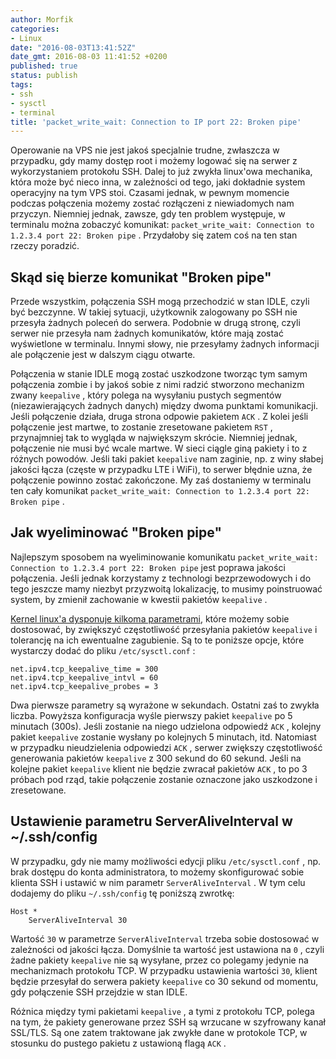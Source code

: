 ```yaml
---
author: Morfik
categories:
- Linux
date: "2016-08-03T13:41:52Z"
date_gmt: 2016-08-03 11:41:52 +0200
published: true
status: publish
tags:
- ssh
- sysctl
- terminal
title: 'packet_write_wait: Connection to IP port 22: Broken pipe'
---
```


Operowanie na VPS nie jest jakoś specjalnie trudne, zwłaszcza w przypadku, gdy mamy dostęp root i
możemy logować się na serwer z wykorzystaniem protokołu SSH. Dalej to już zwykła linux'owa
mechanika, która może być nieco inna, w zależności od tego, jaki dokładnie system operacyjny na tym
VPS stoi. Czasami jednak, w pewnym momencie podczas połączenia możemy zostać rozłączeni z
niewiadomych nam przyczyn. Niemniej jednak, zawsze, gdy ten problem występuje, w terminalu można
zobaczyć komunikat: `packet_write_wait: Connection to 1.2.3.4 port 22: Broken pipe` . Przydałoby się
zatem coś na ten stan rzeczy poradzić.

<!--more-->
## Skąd się bierze komunikat "Broken pipe"

Przede wszystkim, połączenia SSH mogą przechodzić w stan IDLE, czyli być bezczynne. W takiej
sytuacji, użytkownik zalogowany po SSH nie przesyła żadnych poleceń do serwera. Podobnie w drugą
stronę, czyli serwer nie przesyła nam żadnych komunikatów, które mają zostać wyświetlone w
terminalu. Innymi słowy, nie przesyłamy żadnych informacji ale połączenie jest w dalszym ciągu
otwarte.

Połączenia w stanie IDLE mogą zostać uszkodzone tworząc tym samym połączenia zombie i by jakoś sobie
z nimi radzić stworzono mechanizm zwany `keepalive` , który polega na wysyłaniu pustych segmentów
(niezawierających żadnych danych) między dwoma punktami komunikacji. Jeśli połączenie działa, druga
strona odpowie pakietem `ACK` . Z kolei jeśli połączenie jest martwe, to zostanie zresetowane
pakietem `RST` , przynajmniej tak to wygląda w największym skrócie. Niemniej jednak, połączenie nie
musi być wcale martwe. W sieci ciągle giną pakiety i to z różnych powodów. Jeśli taki pakiet
`keepalive` nam zaginie, np. z winy słabej jakości łącza (częste w przypadku LTE i WiFi), to serwer
błędnie uzna, że połączenie powinno zostać zakończone. My zaś dostaniemy w terminalu ten cały
komunikat `packet_write_wait: Connection to 1.2.3.4 port 22: Broken pipe` .

## Jak wyeliminować "Broken pipe"

Najlepszym sposobem na wyeliminowanie komunikatu `packet_write_wait: Connection to 1.2.3.4 port 22:
Broken pipe` jest poprawa jakości połączenia. Jeśli jednak korzystamy z technologi bezprzewodowych i
do tego jeszcze mamy niezbyt przyzwoitą lokalizację, to musimy poinstruować system, by zmienił
zachowanie w kwestii pakietów `keepalive` .

[Kernel linux'a dysponuje kilkoma
parametrami](https://www.kernel.org/doc/Documentation/networking/ip-sysctl.txt), które możemy sobie
dostosować, by zwiększyć częstotliwość przesyłania pakietów `keepalive` i tolerancję na ich
ewentualne zagubienie. Są to te poniższe opcje, które wystarczy dodać do pliku `/etc/sysctl.conf` :

    net.ipv4.tcp_keepalive_time = 300
    net.ipv4.tcp_keepalive_intvl = 60
    net.ipv4.tcp_keepalive_probes = 3

Dwa pierwsze parametry są wyrażone w sekundach. Ostatni zaś to zwykła liczba. Powyższa konfiguracja
wyśle pierwszy pakiet `keepalive` po 5 minutach (300s). Jeśli zostanie na niego udzielona odpowiedź
`ACK` , kolejny pakiet `keepalive` zostanie wysłany po kolejnych 5 minutach, itd. Natomiast w
przypadku nieudzielenia odpowiedzi `ACK` , serwer zwiększy częstotliwość generowania pakietów
`keepalive` z 300 sekund do 60 sekund. Jeśli na kolejne pakiet `keepalive` klient nie będzie zwracał
pakietów `ACK` , to po 3 próbach pod rząd, takie połączenie zostanie oznaczone jako uszkodzone i
zresetowane.

## Ustawienie parametru ServerAliveInterval w ~/.ssh/config

W przypadku, gdy nie mamy możliwości edycji pliku `/etc/sysctl.conf` , np. brak dostępu do konta
administratora, to możemy skonfigurować sobie klienta SSH i ustawić w nim parametr
`ServerAliveInterval` . W tym celu dodajemy do pliku `~/.ssh/config` tę poniższą zwrotkę:

    Host *
        ServerAliveInterval 30

Wartość `30` w parametrze `ServerAliveInterval` trzeba sobie dostosować w zależności od jakości
łącza. Domyślnie ta wartość jest ustawiona na `0` , czyli żadne pakiety `keepalive` nie są
wysyłane, przez co polegamy jedynie na mechanizmach protokołu TCP. W przypadku ustawienia wartości
`30`, klient będzie przesyłał do serwera pakiety `keepalive` co 30 sekund od momentu, gdy połączenie
SSH przejdzie w stan IDLE.

Różnica między tymi pakietami `keepalive` , a tymi z protokołu TCP, polega na tym, że pakiety
generowane przez SSH są wrzucane w szyfrowany kanał SSL/TLS. Są one zatem traktowane jak zwykłe dane
w protokole TCP, w stosunku do pustego pakietu z ustawioną flagą `ACK` .
